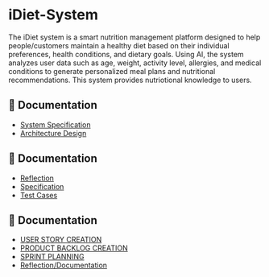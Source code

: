 # iDiet-System
The iDiet system is a smart nutrition management platform designed to help people/customers maintain a healthy diet based on their individual preferences, health conditions, and dietary goals. Using AI, the system analyzes user data such as age, weight, activity level, allergies, and medical conditions to generate personalized meal plans and nutritional recommendations.
This system provides nutriotional knowledge to users.



## 📄 Documentation
- [System Specification](SPECIFICATION.md)
- [Architecture Design](ARCHITECTURE.md)

## 📄 Documentation
- [Reflection](REFLECTION.md)
- [Specification](Specification.md)
- [Test Cases](TEST-CASES.md)

## 📄 Documentation
- [USER STORY CREATION](USER-STORY-CREATION.md)
- [PRODUCT BACKLOG CREATION](PRODUCT-BACKLOG-CREATION.md)
- [SPRINT PLANNING](SPRINT-PLANNING.md)
- [Reflection/Documentation](Reflection/Documentation.md)
